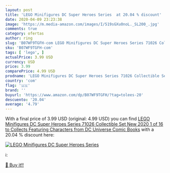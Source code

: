 ```yaml
---
layout: post
title: 'LEGO Minifigures DC Super Heroes Series  at 20.04 % discount'
date: 2020-04-09 23:23:38
image: 'https://m.media-amazon.com/images/I/519sGXu0noL._SL200_.jpg'
comments: true
category: ofertas
author: ring
slug: 'B07WF9TGFH-com LEGO Minifigures DC Super Heroes Series 71026 Collectible...'
sku: 'B07WF9TGFH-com'
tags: [ 'lego', ]
actualPrice: 3.99 USD
currency: USD
price: 3.99
comparePrice: 4.99 USD
prodname: 'LEGO Minifigures DC Super Heroes Series 71026 Collectible Set  New 2020  1 of 16 to Collects  Featuring Characters from DC Universe Comic Books'
country: 'com'
flag: '🇺🇸'
brand: ''
buyurl: 'https://www.amazon.com/dp/B07WF9TGFH/?tag=tolees-20'
descuento: '20.04'
average: '4.79'
---
```


With a final price of 3.99 USD (original: 4.99 USD) you can find [LEGO Minifigures DC Super Heroes Series 71026 Collectible Set  New 2020  1 of 16 to Collects  Featuring Characters from DC Universe Comic Books](https://www.amazon.com/dp/B07WF9TGFH/?tag=tolees-20) with a  20.04 % discount here:

[![LEGO Minifigures DC Super Heroes Series ](https://m.media-amazon.com/images/I/519sGXu0noL._SL200_.jpg)](https://www.amazon.com/dp/B07WF9TGFH/?tag=tolees-20)

ℹ️:


[🛒 Buy it!!](https://www.amazon.com/dp/B07WF9TGFH/?tag=tolees-20)
